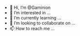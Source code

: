 - 👋 Hi, I’m @Gaminion
- 👀 I’m interested in ...
- 🌱 I’m currently learning ...
- 💞️ I’m looking to collaborate on ...
- 📫 How to reach me ...

<!---
Gaminion/Gaminion is a ✨ special ✨ repository because its `README.md` (this file) appears on your GitHub profile.
You can click the Preview link to take a look at your changes.
--->
